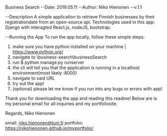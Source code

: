 Business Search
--Date: 2019.05.11
--Author: Niko Hienonen
--v.1.1

--Description
A simple application to retrieve Finnish businesses by their registrationdate from an open-source api.
Technologies used in this app: Django with interagted React.js, nodeJS, bootstrap.

--Running the App
To run the app locally, follow these simple steps:
1. make sure you have python installed on your machine | https://www.python.org/
2. navigate to \business-search\businessSearch
3. run $ python manage.py runserver
4. the cli will tell you that the application is running in a localhost environment(most likely :8000)
5. navigate to said URL
6. try out the app!
7. (optional) please let me know if you run into any bugs or errors with app!

Thank you for downloading the app and reading this readme!
Below are is my personal email for all inquiries and my portfoliosite.

Regards,
Niko Hienonen

email: niko.hienonen@tuni.fi
portfolio: https://nikohienonen.github.io/myportfolio/

